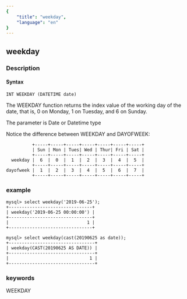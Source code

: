 ```yaml
---
{
    "title": "weekday",
    "language": "en"
}
---
```


<!-- 
Licensed to the Apache Software Foundation (ASF) under one
or more contributor license agreements.  See the NOTICE file
distributed with this work for additional information
regarding copyright ownership.  The ASF licenses this file
to you under the Apache License, Version 2.0 (the
"License"); you may not use this file except in compliance
with the License.  You may obtain a copy of the License at

  http://www.apache.org/licenses/LICENSE-2.0

Unless required by applicable law or agreed to in writing,
software distributed under the License is distributed on an
"AS IS" BASIS, WITHOUT WARRANTIES OR CONDITIONS OF ANY
KIND, either express or implied.  See the License for the
specific language governing permissions and limitations
under the License.
-->

## weekday
### Description
#### Syntax

`INT WEEKDAY (DATETIME date)`


The WEEKDAY function returns the index value of the working day of the date, that is, 0 on Monday, 1 on Tuesday, and 6 on Sunday.

The parameter is Date or Datetime type

Notice the difference between WEEKDAY and DAYOFWEEK:
```
          +-----+-----+-----+-----+-----+-----+-----+
          | Sun | Mon | Tues| Wed | Thur| Fri | Sat |
          +-----+-----+-----+-----+-----+-----+-----+
  weekday |  6  |  0  |  1  |  2  |  3  |  4  |  5  |
          +-----+-----+-----+-----+-----+-----+-----+
dayofweek |  1  |  2  |  3  |  4  |  5  |  6  |  7  |
          +-----+-----+-----+-----+-----+-----+-----+
```

### example
```
mysql> select weekday('2019-06-25');
+--------------------------------+
| weekday('2019-06-25 00:00:00') |
+--------------------------------+
|                              1 |
+--------------------------------+

mysql> select weekday(cast(20190625 as date)); 
+---------------------------------+
| weekday(CAST(20190625 AS DATE)) |
+---------------------------------+
|                               1 |
+---------------------------------+
```
### keywords
WEEKDAY